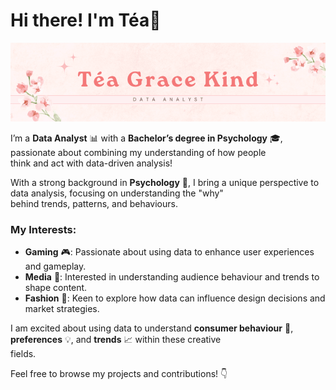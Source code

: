 # Hi there! I'm Téa👋
![Banner](https://github.com/teagracekind/teagracekind/blob/main/profile_banner.png)

I’m a **Data Analyst** 📊 with a **Bachelor’s degree in Psychology** 🎓, passionate about combining my understanding of how people  
think and act with data-driven analysis!

With a strong background in **Psychology** 🧠, I bring a unique perspective to data analysis, focusing on understanding the "why"  
behind trends, patterns, and behaviours. 

### My Interests:
- **Gaming** 🎮: Passionate about using data to enhance user experiences and gameplay.
- **Media** 🎥: Interested in understanding audience behaviour and trends to shape content.
- **Fashion** 👗: Keen to explore how data can influence design decisions and market strategies.

I am excited about using data to understand **consumer behaviour** 👥, **preferences** 💡, and **trends** 📈 within these creative  
fields.

Feel free to browse my projects and contributions! 👇
